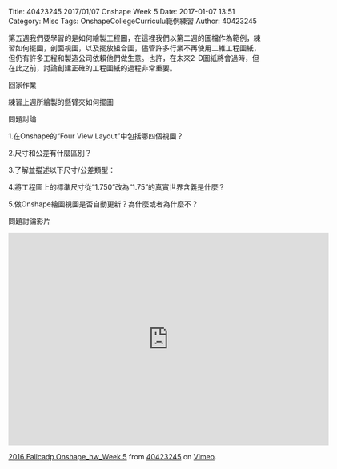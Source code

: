 Title: 40423245 2017/01/07 Onshape Week 5
Date: 2017-01-07 13:51
Category: Misc
Tags: OnshapeCollegeCurriculu範例練習
Author: 40423245

第五週我們要學習的是如何繪製工程圖，在這裡我們以第二週的圖檔作為範例，練習如何擺圖，剖面視圖，以及擺放組合圖，儘管許多行業不再使用二維工程圖紙，但仍有許多工程和製造公司依賴他們做生意。也許，在未來2-D圖紙將會過時，但在此之前，討論創建正確的工程圖紙的過程非常重要。

回家作業

練習上週所繪製的懸臂夾如何擺圖

問題討論

1.在Onshape的“Four View Layout”中包括哪四個視圖？

2.尺寸和公差有什麼區別？

3.了解並描述以下尺寸/公差類型：

4.將工程圖上的標準尺寸從“1.750”改為“1.75”的真實世界含義是什麼？

5.做Onshape繪圖視圖是否自動更新？為什麼或者為什麼不？

問題討論影片

<iframe src="https://player.vimeo.com/video/198467916" width="640" height="425" frameborder="0" webkitallowfullscreen mozallowfullscreen allowfullscreen></iframe>
<p><a href="https://vimeo.com/198467916">2016 Fallcadp Onshape_hw_Week 5</a> from <a href="https://vimeo.com/user47996237">40423245</a> on <a href="https://vimeo.com">Vimeo</a>.</p>








